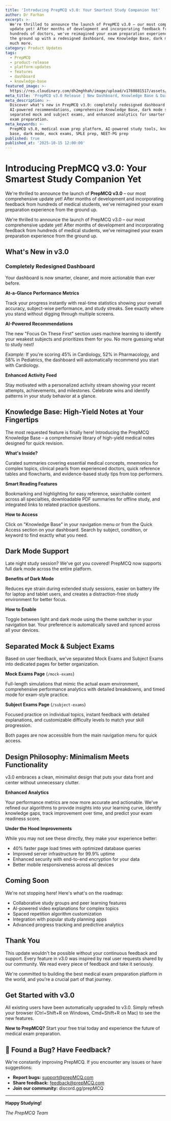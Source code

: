```yaml
---
title: 'Introducing PrepMCQ v3.0: Your Smartest Study Companion Yet'
author: Dr Farhan
excerpt: >-
  We're thrilled to announce the launch of PrepMCQ v3.0 – our most comprehensive
  update yet! After months of development and incorporating feedback from
  hundreds of doctors, we've reimagined your exam preparation experience from
  the ground up with a redesigned dashboard, new Knowledge Base, dark mode, and
  much more.
category: Product Updates
tags:
  - PrepMCQ
  - product-release
  - platform-updates
  - features
  - dashboard
  - knowledge-base
featured_image: >-
  https://res.cloudinary.com/dh2mghhah/image/upload/v1760881517/assets/update_afnyj6.png
meta_title: 'PrepMCQ v3.0 Release | New Dashboard, Knowledge Base & Dark Mode'
meta_description: >-
  Discover what's new in PrepMCQ v3.0: completely redesigned dashboard with
  AI-powered recommendations, comprehensive Knowledge Base, dark mode support,
  separated mock and subject exams, and enhanced analytics for smarter medical
  exam preparation.
meta_keywords: >-
  PrepMCQ v3.0, medical exam prep platform, AI-powered study tools, knowledge
  base, dark mode, mock exams, SMLE prep, NEET-PG prep
published: true
published_at: '2025-10-15 12:00:00'
---
```

# Introducing PrepMCQ v3.0: Your Smartest Study Companion Yet

We're thrilled to announce the launch of **PrepMCQ v3.0** – our most comprehensive update yet! After months of development and incorporating feedback from hundreds of medical students, we've reimagined your exam preparation experience from the ground up.

We're thrilled to announce the launch of PrepMCQ v3.0 – our most comprehensive update yet! After months of development and incorporating feedback from hundreds of medical students, we've reimagined your exam preparation experience from the ground up.

## What's New in v3.0

### Completely Redesigned Dashboard

Your dashboard is now smarter, cleaner, and more actionable than ever before.

**At-a-Glance Performance Metrics**

Track your progress instantly with real-time statistics showing your overall accuracy, subject-wise performance, and study streaks. See exactly where you stand without digging through multiple screens.

**AI-Powered Recommendations**

The new "Focus On These First" section uses machine learning to identify your weakest subjects and prioritizes them for you. No more guessing what to study next!

*Example:* If you're scoring 45% in Cardiology, 52% in Pharmacology, and 58% in Pediatrics, the dashboard will automatically recommend you start with Cardiology.

**Enhanced Activity Feed**

Stay motivated with a personalized activity stream showing your recent attempts, achievements, and milestones. Celebrate wins and identify patterns in your study behavior at a glance.

## Knowledge Base: High-Yield Notes at Your Fingertips

The most requested feature is finally here! Introducing the PrepMCQ Knowledge Base – a comprehensive library of high-yield medical notes designed for quick revision.

**What's Inside?**

Curated summaries covering essential medical concepts, mnemonics for complex topics, clinical pearls from experienced doctors, quick reference tables and flowcharts, and evidence-based study tips from top performers.

**Smart Reading Features**

Bookmarking and highlighting for easy reference, searchable content across all specialties, downloadable PDF summaries for offline study, and integrated links to related practice questions.

**How to Access**

Click on "Knowledge Base" in your navigation menu or from the Quick Access section on your dashboard. Search by subject, condition, or keyword to find exactly what you need.

## Dark Mode Support

Late night study session? We've got you covered! PrepMCQ now supports full dark mode across the entire platform.

**Benefits of Dark Mode**

Reduces eye strain during extended study sessions, easier on battery life for laptop and tablet users, and creates a distraction-free study environment for better focus.

**How to Enable**

Toggle between light and dark mode using the theme switcher in your navigation bar. Your preference is automatically saved and synced across all your devices.

## Separated Mock & Subject Exams

Based on user feedback, we've separated Mock Exams and Subject Exams into dedicated pages for better organization.

**Mock Exams Page** (`/mock-exams`)

Full-length simulations that mimic the actual exam environment, comprehensive performance analytics with detailed breakdowns, and timed mode for exam-style practice.

**Subject Exams Page** (`/subject-exams`)

Focused practice on individual topics, instant feedback with detailed explanations, and customizable difficulty levels to match your skill progression.

Both pages are now accessible from the main navigation menu for quick access.

## Design Philosophy: Minimalism Meets Functionality

v3.0 embraces a clean, minimalist design that puts your data front and center without unnecessary clutter.

**Enhanced Analytics**

Your performance metrics are now more accurate and actionable. We've refined our algorithms to provide insights into your learning curve, identify knowledge gaps, track improvement over time, and predict your exam readiness score.

**Under the Hood Improvements**

While you may not see these directly, they make your experience better:

- 40% faster page load times with optimized database queries
- Improved server infrastructure for 99.9% uptime
- Enhanced security with end-to-end encryption for your data
- Better mobile responsiveness across all devices

## Coming Soon

We're not stopping here! Here's what's on the roadmap:

- Collaborative study groups and peer learning features
- AI-powered video explanations for complex topics
- Spaced repetition algorithm customization
- Integration with popular study planning apps
- Advanced progress tracking and predictive analytics

## Thank You

This update wouldn't be possible without your continuous feedback and support. Every feature in v3.0 was inspired by real user requests shared by our community. We read every piece of feedback and take it seriously.

We're committed to building the best medical exam preparation platform in the world, and you're a crucial part of that journey.

## Get Started with v3.0

All existing users have been automatically upgraded to v3.0. Simply refresh your browser (Ctrl+Shift+R on Windows, Cmd+Shift+R on Mac) to see the new features.

**New to PrepMCQ?** Start your free trial today and experience the future of medical exam preparation.

## 🐛 Found a Bug? Have Feedback?

We're constantly improving PrepMCQ. If you encounter any issues or have suggestions:

- **Report bugs:** support@prepMCQ.com
- **Share feedback:** feedback@prepMCQ.com
- **Join our community:** discord.gg/prepMCQ

---

**Happy Studying!**

*The PrepMCQ Team*
